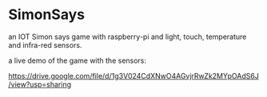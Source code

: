 # SimonSays
an IOT Simon says game with raspberry-pi  and light, touch, temperature and infra-red  sensors.

a live demo of the game with the sensors:

https://drive.google.com/file/d/1g3V024CdXNwO4AGvjrRwZk2MYpOAdS6J/view?usp=sharing
